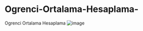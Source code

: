 # Ogrenci-Ortalama-Hesaplama-
Ogrenci Ortalama Hesaplama 
![image](https://user-images.githubusercontent.com/98685489/190994174-bb515cb7-66fb-44b7-9060-7dcee17a5eb0.png)
